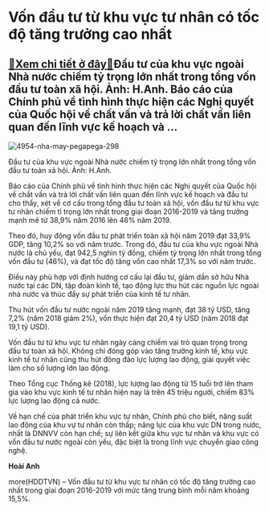 Vốn đầu tư từ khu vực tư nhân có tốc độ tăng trưởng cao nhất
============================================================

[:gift:Xem chi tiết ở đây:gift:](https://hddtvn.com/von-dau-tu-tu-khu-vuc-tu-nhan-co-toc-do-tang-truong-cao-nhat/)Đầu tư của khu vực ngoài Nhà nước chiếm tỷ trọng lớn nhất trong tổng vốn đầu tư toàn xã hội. Ảnh: H.Anh. Báo cáo của Chính phủ về tình hình thực hiện các Nghị quyết của Quốc hội về chất vấn và trả lời chất vấn liên quan đến lĩnh vực kế hoạch và …
------------------------------------------------------------------------------------------------------------------------------------------------------------------------------------------------------------------------------------------------------





![4954-nha-may-pegapega-298](https://hddtvn.com/wp-content/uploads/2021/01/4954_Nha_may_PEGAPEGA_298.jpg "Vốn đầu tư từ khu vực tư nhân có tốc độ tăng trưởng cao nhất")


Đầu tư của khu vực ngoài Nhà nước chiếm tỷ trọng lớn nhất trong tổng vốn đầu tư toàn xã hội. Ảnh: H.Anh.



Báo cáo của Chính phủ về tình hình thực hiện các Nghị quyết của Quốc hội về chất vấn và trả lời chất vấn liên quan đến lĩnh vực kế hoạch và đầu tư cho thấy, xét về cơ cấu trong tổng đầu tư toàn xã hội, vốn đầu tư từ khu vực tư nhân chiếm tỉ trọng lớn nhất trong giai đoạn 2016-2019 và tăng trưởng mạnh mẽ từ 38,9% năm 2016 lên 46% năm 2019.


Theo đó, huy động vốn đầu tư phát triển toàn xã hội năm 2019 đạt 33,9% GDP, tăng 10,2% so với năm trước. Trong đó, đầu tư của khu vực ngoài Nhà nước là chủ yếu, đạt 942,5 nghìn tỷ đồng, chiếm tỷ trọng lớn nhất trong tổng vốn đầu tư (46%), và đạt tốc độ tăng vốn cao nhất 17,3% so với năm trước.


Điều này phù hợp với định hướng cơ cấu lại đầu tư, giảm dần sở hữu Nhà nước tại các DN, tập đoàn kinh tế, tạo động lực thu hút các nguồn lực ngoài nhà nước và thúc đẩy sự phát triển của kinh tế tư nhân.


Thu hút vốn đầu tư nước ngoài năm 2019 tăng mạnh, đạt 38 tỷ USD, tăng 7,2% (năm 2018 giảm 2%), vốn thực hiện đạt 20,4 tỷ USD (năm 2018 đạt 19,1 tỷ USD).


Vốn đầu tư từ khu vực tư nhân ngày càng chiếm vai trò quan trọng trong đầu tư toàn xã hội. Không chỉ đóng góp vào tăng trưởng kinh tế, khu vực kinh tế tư nhân cũng thu hút đông đảo lực lượng lao động, giải quyết việc làm cho số lượng lớn lao động.


Theo Tổng cục Thống kê (2018), lực lượng lao động từ 15 tuổi trở lên tham gia vào khu vực kinh tế tư nhân hiện nay là trên 45 triệu người, chiếm 83% lực lượng lao động cả nước.


Về hạn chế của phát triển khu vực tư nhân, Chính phủ cho biết, năng suất lao động của khu vự tư nhân còn thấp; năng lực của khu vực DN trong nước, nhất là DNNVV còn hạn chế; sự liên kết giữa khu vực tư nhân và khu vực có vốn đầu tư nước ngoài còn yếu, đặc biệt là trong lĩnh vực chuyển giao công nghệ.




**Hoài Anh**



more(HDDTVN) – Vốn đầu tư từ khu vực tư nhân có tốc độ tăng trưởng cao nhất trong giai đoạn 2016-2019 với mức tăng trung bình mỗi năm khoảng 15,5%.

